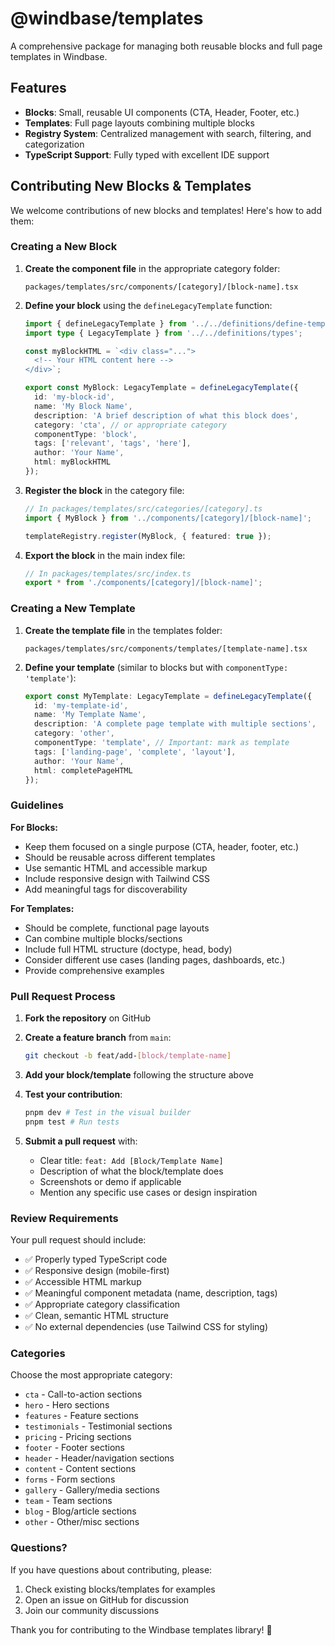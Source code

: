 # @windbase/templates

A comprehensive package for managing both reusable blocks and full page templates in Windbase.

## Features

- **Blocks**: Small, reusable UI components (CTA, Header, Footer, etc.)
- **Templates**: Full page layouts combining multiple blocks
- **Registry System**: Centralized management with search, filtering, and categorization
- **TypeScript Support**: Fully typed with excellent IDE support

## Contributing New Blocks & Templates

We welcome contributions of new blocks and templates! Here's how to add them:

### Creating a New Block

1. **Create the component file** in the appropriate category folder:
   ```
   packages/templates/src/components/[category]/[block-name].tsx
   ```

2. **Define your block** using the `defineLegacyTemplate` function:
   ```typescript
   import { defineLegacyTemplate } from '../../definitions/define-template';
   import type { LegacyTemplate } from '../../definitions/types';

   const myBlockHTML = `<div class="...">
     <!-- Your HTML content here -->
   </div>`;

   export const MyBlock: LegacyTemplate = defineLegacyTemplate({
     id: 'my-block-id',
     name: 'My Block Name',
     description: 'A brief description of what this block does',
     category: 'cta', // or appropriate category
     componentType: 'block',
     tags: ['relevant', 'tags', 'here'],
     author: 'Your Name',
     html: myBlockHTML
   });
   ```

3. **Register the block** in the category file:
   ```typescript
   // In packages/templates/src/categories/[category].ts
   import { MyBlock } from '../components/[category]/[block-name]';
   
   templateRegistry.register(MyBlock, { featured: true });
   ```

4. **Export the block** in the main index file:
   ```typescript
   // In packages/templates/src/index.ts
   export * from './components/[category]/[block-name]';
   ```

### Creating a New Template

1. **Create the template file** in the templates folder:
   ```
   packages/templates/src/components/templates/[template-name].tsx
   ```

2. **Define your template** (similar to blocks but with `componentType: 'template'`):
   ```typescript
   export const MyTemplate: LegacyTemplate = defineLegacyTemplate({
     id: 'my-template-id',
     name: 'My Template Name',
     description: 'A complete page template with multiple sections',
     category: 'other',
     componentType: 'template', // Important: mark as template
     tags: ['landing-page', 'complete', 'layout'],
     author: 'Your Name',
     html: completePageHTML
   });
   ```

### Guidelines

**For Blocks:**
- Keep them focused on a single purpose (CTA, header, footer, etc.)
- Should be reusable across different templates
- Use semantic HTML and accessible markup
- Include responsive design with Tailwind CSS
- Add meaningful tags for discoverability

**For Templates:**
- Should be complete, functional page layouts
- Can combine multiple blocks/sections
- Include full HTML structure (doctype, head, body)
- Consider different use cases (landing pages, dashboards, etc.)
- Provide comprehensive examples

### Pull Request Process

1. **Fork the repository** on GitHub
2. **Create a feature branch** from `main`:
   ```bash
   git checkout -b feat/add-[block/template-name]
   ```

3. **Add your block/template** following the structure above
4. **Test your contribution**:
   ```bash
   pnpm dev # Test in the visual builder
   pnpm test # Run tests
   ```

5. **Submit a pull request** with:
   - Clear title: `feat: Add [Block/Template Name]`
   - Description of what the block/template does
   - Screenshots or demo if applicable
   - Mention any specific use cases or design inspiration

### Review Requirements

Your pull request should include:
- ✅ Properly typed TypeScript code
- ✅ Responsive design (mobile-first)
- ✅ Accessible HTML markup
- ✅ Meaningful component metadata (name, description, tags)
- ✅ Appropriate category classification
- ✅ Clean, semantic HTML structure
- ✅ No external dependencies (use Tailwind CSS for styling)

### Categories

Choose the most appropriate category:
- `cta` - Call-to-action sections
- `hero` - Hero sections
- `features` - Feature sections
- `testimonials` - Testimonial sections
- `pricing` - Pricing sections
- `footer` - Footer sections
- `header` - Header/navigation sections
- `content` - Content sections
- `forms` - Form sections
- `gallery` - Gallery/media sections
- `team` - Team sections
- `blog` - Blog/article sections
- `other` - Other/misc sections

### Questions?

If you have questions about contributing, please:
1. Check existing blocks/templates for examples
2. Open an issue on GitHub for discussion
3. Join our community discussions

Thank you for contributing to the Windbase templates library! 🚀